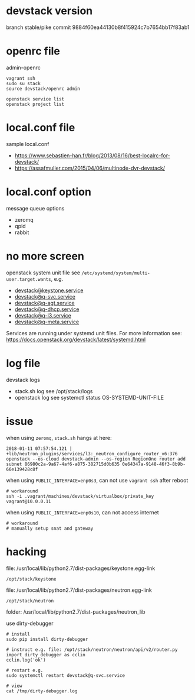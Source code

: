 # devstack version

branch stable/pike commit 9884f60ea44130b8f415924c7b7654bb17f83ab1

# openrc file

admin-openrc

```
vagrant ssh
sudo su stack
source devstack/openrc admin

openstack service list
openstack project list
```

# local.conf file

sample local.conf

* https://www.sebastien-han.fr/blog/2013/08/16/best-localrc-for-devstack/
* https://assafmuller.com/2015/04/06/multinode-dvr-devstack/

# local.conf option

message queue options

* zeromq
* qpid
* rabbit

# no more screen

openstack system unit file see `/etc/systemd/system/multi-user.target.wants`, e.g.

* devstack@keystone.service
* devstack@q-svc.service
* devstack@q-agt.service
* devstack@q-dhcp.service
* devstack@q-l3.service
* devstack@q-meta.service

Services are running under systemd unit files. For more information see: https://docs.openstack.org/devstack/latest/systemd.html

# log file

devstack logs

* stack.sh log see /opt/stack/logs
* openstack log see systemctl status OS-SYSTEMD-UNIT-FILE

# issue

when using `zeromq`, `stack.sh` hangs at here:

```
2018-01-11 07:57:54.121 | +lib/neutron_plugins/services/l3:_neutron_configure_router_v6:376  openstack --os-cloud devstack-admin --os-region RegionOne router add subnet 86980c2a-9a67-4af6-a875-382715d0b635 0e64347a-9148-46f3-8b9b-66e139428c8f
```

when using `PUBLIC_INTERFACE=enp0s3`, can not use `vagrant ssh` after reboot

```
# workaround
ssh -i .vagrant/machines/devstack/virtualbox/private_key vagrant@10.0.0.11
```

when using `PUBLIC_INTERFACE=enp0s10`, can not access internet

```
# workaround
# manually setup snat and gateway
```

# hacking

file: /usr/local/lib/python2.7/dist-packages/keystone.egg-link

```
/opt/stack/keystone
```

file: /usr/local/lib/python2.7/dist-packages/neutron.egg-link

```
/opt/stack/neutron
```

folder: /usr/local/lib/python2.7/dist-packages/neutron_lib

use dirty-debugger

```
# install
sudo pip install dirty-debugger

# instruct e.g. file: /opt/stack/neutron/neutron/api/v2/router.py
import dirty_debugger as cclin
cclin.log('ok')

# restart e.g.
sudo systemctl restart devstack@q-svc.service

# view
cat /tmp/dirty-debugger.log
```
